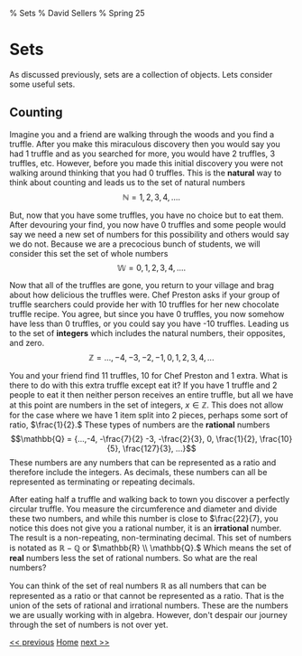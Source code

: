 % Sets
% David Sellers
% Spring 25

# Sets

As discussed previously, sets are a collection of objects. Lets consider some useful sets.

## Counting

Imagine you and a friend are walking through the woods and you find a truffle. After you make this miraculous discovery then you would say you had 1 truffle and as you searched for more, you would have 2 truffles, 3 truffles, etc. However, before you made this initial discovery you were not walking around thinking that you had 0 truffles. This is the **natural** way to think about counting and leads us to the set of natural numbers $$\mathbb{N} = {1,2,3,4,...}.$$

But, now that you have some truffles, you have no choice but to eat them. After devouring your find, you now have 0 truffles and some people would say we need a new set of numbers for this possibility and others would say we do not. Because we are a precocious bunch of students, we will consider this set the set of whole numbers $$\mathbb{W}={0,1,2,3,4,...}.$$

Now that all of the truffles are gone, you return to your village and brag about how delicious the truffles were. Chef Preston asks if your group of truffle searchers could provide her with 10 truffles for her new chocolate truffle recipe. You agree, but since you have 0 truffles, you now somehow have less than 0 truffles, or you could say you have -10 truffles. Leading us to the set of **integers** which includes the natural numbers, their opposites, and zero. $$\mathbb{Z}={...,-4,-3,-2,-1,0,1,2,3,4,...}$$

You and your friend find 11 truffles, 10 for Chef Preston and 1 extra. What is there to do with this extra truffle except eat it? If you have 1 truffle and 2 people to eat it then neither person receives an entire truffle, but all we have at this point are numbers in the set of integers, $x \in \mathbb{Z}.$ This does not allow for the case where we have 1 item split into 2 pieces, perhaps some sort of ratio, $\frac{1}{2}.$ These types of numbers are the **rational** numbers $$\mathbb{Q} = {...,-4, -\frac{7}{2} -3, -\frac{2}{3}, 0, \frac{1}{2}, \frac{10}{5}, \frac{127}{3}, ...}$$
These numbers are any numbers that can be represented as a ratio and therefore include the integers. As decimals, these numbers can all be represented as terminating or repeating decimals.

After eating half a truffle and walking back to town you discover a perfectly circular truffle. You measure the circumference and diameter and divide these two numbers, and while this number is close to $\frac{22}{7},  you notice this does not give you a rational number, it is an **irrational** number. The result is a non-repeating, non-terminating decimal. This set of numbers is notated as $\mathbb{R}-\mathbb{Q}$ or $\mathbb{R} \\ \mathbb{Q}.$ Which means the set of **real** numbers less the set of rational numbers. So what are the real numbers?

You can think of the set of real numbers $\mathbb{R}$ as all numbers that can be represented as a ratio or that cannot be represented as a ratio. That is the union of the sets of rational and irrational numbers. These are the numbers we are usually working with in algebra. However, don't despair our journey through the set of numbers is not over yet.

[<< previous]() [Home](../../index.html) [next >>](./day2.html)
